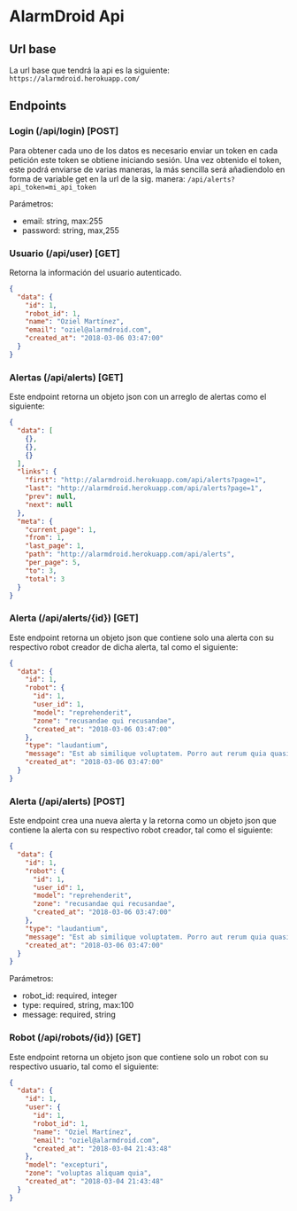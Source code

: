 # AlarmDroid Api
## Url base
La url base que tendrá la api es la siguiente:
`https://alarmdroid.herokuapp.com/`
## Endpoints
### Login (/api/login) [POST]
Para obtener cada uno de los datos es necesario enviar un token en cada petición
este token se obtiene iniciando sesión. Una vez obtenido el token, este podrá enviarse 
de varias maneras, la más sencilla será añadiendolo en forma de variable get en la url
de la sig. manera: `/api/alerts?api_token=mi_api_token`

Parámetros:
- email: string, max:255
- password: string, max,255

### Usuario (/api/user) [GET]
Retorna la información del usuario autenticado.

```json
{
  "data": {
    "id": 1,
    "robot_id": 1,
    "name": "Oziel Martínez",
    "email": "oziel@alarmdroid.com",
    "created_at": "2018-03-06 03:47:00"
  }
}
```

### Alertas (/api/alerts) [GET]
Este endpoint retorna un objeto json con un arreglo de alertas como el siguiente:

```json
{
  "data": [
    {},
    {},
    {}
  ],
  "links": {
    "first": "http://alarmdroid.herokuapp.com/api/alerts?page=1",
    "last": "http://alarmdroid.herokuapp.com/api/alerts?page=1",
    "prev": null,
    "next": null
  },
  "meta": {
    "current_page": 1,
    "from": 1,
    "last_page": 1,
    "path": "http://alarmdroid.herokuapp.com/api/alerts",
    "per_page": 5,
    "to": 3,
    "total": 3
  } 
}
```

### Alerta (/api/alerts/{id}) [GET]
Este endpoint retorna un objeto json que contiene solo una alerta
con su respectivo robot creador de dicha alerta, tal como el siguiente:

```json
{
  "data": {
    "id": 1,
    "robot": {
      "id": 1,
      "user_id": 1,
      "model": "reprehenderit",
      "zone": "recusandae qui recusandae",
      "created_at": "2018-03-06 03:47:00"
    },
    "type": "laudantium",
    "message": "Est ab similique voluptatem. Porro aut rerum quia quasi cupiditate et. Eum molestias molestiae libero odit.",
    "created_at": "2018-03-06 03:47:00"
  }
}
```

### Alerta (/api/alerts) [POST]
Este endpoint crea una nueva alerta y la retorna como un objeto json que contiene la alerta
con su respectivo robot creador, tal como el siguiente:

```json
{
  "data": {
    "id": 1,
    "robot": {
      "id": 1,
      "user_id": 1,
      "model": "reprehenderit",
      "zone": "recusandae qui recusandae",
      "created_at": "2018-03-06 03:47:00"
    },
    "type": "laudantium",
    "message": "Est ab similique voluptatem. Porro aut rerum quia quasi cupiditate et. Eum molestias molestiae libero odit.",
    "created_at": "2018-03-06 03:47:00"
  }
}
```

Parámetros:
- robot_id: required, integer
- type: required, string, max:100
- message: required, string

### Robot (/api/robots/{id}) [GET]
Este endpoint retorna un objeto json que contiene solo un robot
con su respectivo usuario, tal como el siguiente:

```json
{
  "data": {
    "id": 1,
    "user": {
      "id": 1,
      "robot_id": 1,
      "name": "Oziel Martínez",
      "email": "oziel@alarmdroid.com",
      "created_at": "2018-03-04 21:43:48"
    },
    "model": "excepturi",
    "zone": "voluptas aliquam quia",
    "created_at": "2018-03-04 21:43:48"
  }
}
```